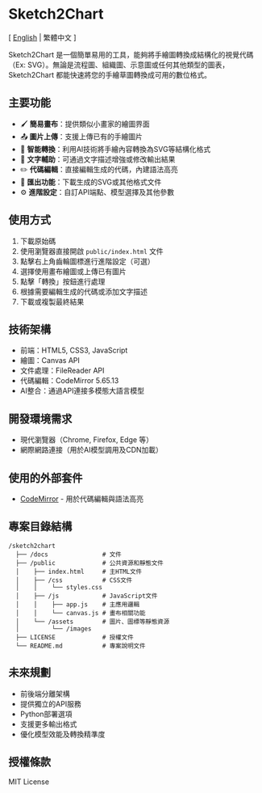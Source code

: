 # Sketch2Chart

[ [English](../README.md) | 繁體中文 ]

Sketch2Chart 是一個簡單易用的工具，能夠將手繪圖轉換成結構化的視覺代碼（Ex: SVG）。無論是流程圖、組織圖、示意圖或任何其他類型的圖表，Sketch2Chart 都能快速將您的手繪草圖轉換成可用的數位格式。

## 主要功能

- 🖌️ **簡易畫布**：提供類似小畫家的繪圖界面
- 📤 **圖片上傳**：支援上傳已有的手繪圖片
- 🔄 **智能轉換**：利用AI技術將手繪內容轉換為SVG等結構化格式
- 📝 **文字輔助**：可通過文字描述增強或修改輸出結果
- ✏️ **代碼編輯**：直接編輯生成的代碼，內建語法高亮
- 💾 **匯出功能**：下載生成的SVG或其他格式文件
- ⚙️ **進階設定**：自訂API端點、模型選擇及其他參數

## 使用方式

1. 下載原始碼
2. 使用瀏覽器直接開啟 `public/index.html` 文件
3. 點擊右上角齒輪圖標進行進階設定（可選）
4. 選擇使用畫布繪圖或上傳已有圖片
5. 點擊「轉換」按鈕進行處理
6. 根據需要編輯生成的代碼或添加文字描述
7. 下載或複製最終結果

## 技術架構

- 前端：HTML5, CSS3, JavaScript
- 繪圖：Canvas API
- 文件處理：FileReader API
- 代碼編輯：CodeMirror 5.65.13
- AI整合：通過API連接多模態大語言模型

## 開發環境需求

- 現代瀏覽器（Chrome, Firefox, Edge 等）
- 網際網路連接（用於AI模型調用及CDN加載）

## 使用的外部套件

- [CodeMirror](https://codemirror.net/) - 用於代碼編輯與語法高亮

## 專案目錄結構

```
/sketch2chart
  ├── /docs               # 文件
  ├── /public             # 公共資源和靜態文件
  │    ├── index.html     # 主HTML文件
  │    ├── /css           # CSS文件
  │    │    └── styles.css
  │    ├── /js            # JavaScript文件
  │    │    ├── app.js    # 主應用邏輯
  │    │    └── canvas.js # 畫布相關功能
  │    └── /assets        # 圖片、圖標等靜態資源
  │         └── /images   
  ├── LICENSE             # 授權文件
  └── README.md           # 專案說明文件
```

## 未來規劃

- 前後端分離架構
- 提供獨立的API服務
- Python部署選項
- 支援更多輸出格式
- 優化模型效能及轉換精準度

## 授權條款

MIT License 